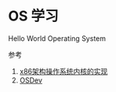 # OS 学习

Hello World Operating System 







参考

1. [x86架构操作系统内核的实现](http://wiki.0xffffff.org/)
2. [OSDev](https://wiki.osdev.org/Main_Page)

